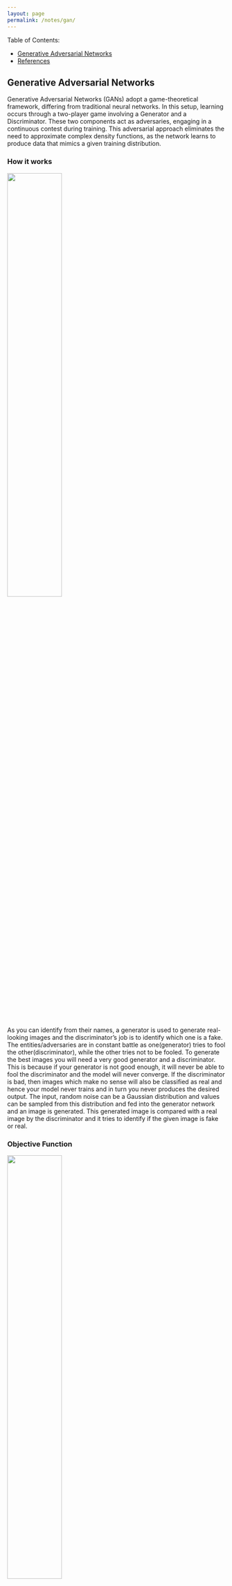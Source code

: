 ```yaml
---
layout: page
permalink: /notes/gan/
---
```


Table of Contents:

- [Generative Adversarial Networks](#tf)
- [References](#add)

<a name='tf'></a>

## Generative Adversarial Networks

Generative Adversarial Networks (GANs) adopt a game-theoretical framework, differing from traditional neural networks. In this setup, learning occurs through a two-player game involving a Generator and a Discriminator. These two components act as adversaries, engaging in a continuous contest during training. This adversarial approach eliminates the need to approximate complex density functions, as the network learns to produce data that mimics a given training distribution.

### How it works

<div class="fig figcenter fighighlight">
  <img src="{{site.baseurl}}/assets/gan/gan_main.png" width="50%">
</div>

As you can identify from their names, a generator is used to generate real-looking images and the discriminator’s job is to identify which one is a fake. The entities/adversaries are in constant battle as one(generator) tries to fool the other(discriminator), while the other tries not to be fooled. To generate the best images you will need a very good generator and a discriminator. This is because if your generator is not good enough, it will never be able to fool the discriminator and the model will never converge. If the discriminator is bad, then images which make no sense will also be classified as real and hence your model never trains and in turn you never produces the desired output. The input, random noise can be a Gaussian distribution and values can be sampled from this distribution and fed into the generator network and an image is generated. This generated image is compared with a real image by the discriminator and it tries to identify if the given image is fake or real.

### Objective Function

<div class="fig figcenter fighighlight">
  <img src="{{site.baseurl}}/assets/gan/objective1.png" width="50%">
  <div class="figcaption">
    Minimax objective function
  </div>
</div>

Since a game-theoretic approach is taken, our objective function is represented as a minimax function. The discriminator tries to maximize the objective function, therefore we can perform gradient ascent on the objective function. The generator tries to minimize the objective function, therefore we can perform gradient descent on the objective function. By alternating between gradient ascent and descent, the network can be trained.

<div class="fig figcenter fighighlight">
  <img src="{{site.baseurl}}/assets/gan/gradientascent.png" width="50%">
  <div class="figcaption">
    Gradient Ascent on Discriminator
  </div>
</div>

<div class="fig figcenter fighighlight">
  <img src="{{site.baseurl}}/assets/gan/gradientdescent.png" width="50%">
  <div class="figcaption">
    Gradient Descent on Generator
  </div>
</div>

But when applied, it is observed that optimizing the generator objective function does not work so well, this is because when the sample is generated is likely to be classified as fake, the model would like to learn from the gradients but the gradients turn out to be relatively flat. This makes it difficult for the model to learn. Therefore, the generator objective function is changed as below.

<div class="fig figcenter fighighlight">
  <img src="{{site.baseurl}}/assets/gan/newobjgen.png" width="50%">
  <div class="figcaption">
    Modified objective: Gradient ascent on generator
  </div>
</div>

Instead of minimizing the likelihood of discriminator being correct, we maximize the likelihood of discriminator being wrong. Therefore, we perform gradient ascent on generator according to this objective function.


### Disadvantages
1. GANs are more unstable to train because you have to train two networks from a single backpropagation. Therefore choosing the right objectives can make a big difference.
2. We cannot perform any inference queries with GANs


<a name='tf'></a>

##References

- [Generative Adversarial Networks](https://arxiv.org/abs/1406.2661)
- [CS 231n Slides](http://cs231n.stanford.edu/slides/2017/cs231n_2017_lecture13.pdf)
- [Blog on GAN](https://towardsdatascience.com/generative-adversarial-networks-explained-34472718707a)
